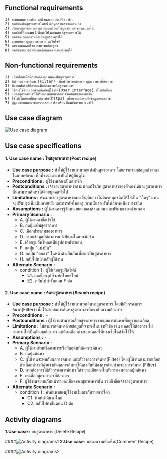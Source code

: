 ## Functional requirements ##

    1) ระบบสมัครสมาชิก แก้ไขและลบประวัติสมาชิก
    2) สมาชิกเพิ่มสูตรอาหารในหน้าข้อมูลส่วนตัวของตนเอง
    3) เจ้าของสูตรอาหารสามารถลบหรือแก้ไขสูตรอาหารของตนเองได้
    4) สมาชิกให้คะแนน(เพื่อนำไปจัดอันดับ)สูตรอาหารได้
    5) สมาชิกแสดงความคิดเห็นสูตรอาหารได้
    6) ระบบค้นหาสูตรอาหารภายในเว็บไซต์
    7) คำนวณแคลอรี่ของอาหารแต่ละสูตร
    8) สมาชิกสามารถรายงานข้อผิดพลาดของระบบได้
  
## Non-functional requirements ##

    1) แจ้งเตือนเมื่อมีการแสดงความคิดเห็นสูตรอาหาร
    2) มีตัวกรองการค้นหา(Filter) เพื่อทำให้ง่ายต่อการหาสูตรอาหารที่ต้องการ
    3) มีแบบฟอร์มให้กรอกเมื่อต้องการเพิ่มสูตรอาหาร
    4) วิธีการใช้งานและส่วนติดต่อผู้ใช้งาน(User interface) ที่ไม่ซับซ้อน
    5) แสดงสูตรอาหารที่ได้รับความนิยมจากการจัดอันดับของสมาชิก
    6) ใช้โปรโตคอลที่มีการเข้ารหัส(https) เพื่อความปลอดภัยข้อมูลของสมาชิก
    7) ผู้ดูแลระบบสามารถตรวจสอบคำร้องเรียนที่สมาชิกรายงานมาได้
    
## Use case diagram ##

![Use case diagram](http://i.imgur.com/Tcuwatu.jpg)

## Use case specifications ##

#### **1. Use case name :** โพสสูตรอาหาร (Post recipe) ####
- **Use case purpose :** ทำให้ผู้ใช้งานสามารถแบ่งปันสูตรอาหาร โดยการกรอกข้อมูลต่างๆลงในแบบฟอร์ม เพื่อที่จะนำมาแบ่งปันให้ผู้อื่นดูได้
- **Preconditions :** ผู้ใช้งานต้องเป็นสมาชิก
- **Postconditions :** เจ้าของสุตรอาหารสามารถแก้ไข/ลบสูตรอาหารของตัวเองได้และสูตรอาหารนั้นสามารถค้นหาได้ด้วยบุคคลทั่วไป
- **Limitations :** ประเภทของสูตรอาหารและวัตถุดิบอาจไม่มีครบทุกชนิดให้ใส่เป็น "อื่นๆ" แทน จะปรับปรุงเพิ่มเติมภายหลัง และการอัพโหลดรูปภาพนั้นรองรับไฟล์ภาพเพียงบางชนิด
- **Assumptions :** ผู้ใช้งานควรรู้จักหน่วยตวงของส่วนผสม และปริมาณของส่วนผสม
- **Primary Scenario :**
  - A.	ผู้ใช้งานลงชื่อเข้าใช้
  - B.	กดปุ่มเพิ่มสูตรอาหาร
  - C.	เลือกประเภทของอาหาร
  - D.	กรอกข้อมูลที่ต้องการแบ่งปันลงในแบบฟอร์ม
  - E.	เลือกรูปอัพโหลดเป็นรูปภาพประกอบ
  - F.	กดปุ่ม "แบ่งปัน"
  - G.	กดปุ่ม "ตกลง" ในหน้าต่างยืนยันเพื่อแบ่งปันสูตรอาหาร
  - H.	กลับไปหน้าหลักผู้ใช้งาน
- **Alternate Scenario :** 
  - condition 1 : ผู้ใช้เลือกรูปผิดไฟล์
    - E1. กดเลือกรุปที่จะอัพโหลดใหม่ 
    - E2. กลับไปทำขั้นตอน F ต่อ
   

#### **2. Use case name :** ค้นหาสูตรอาหาร (Search recipe) ####
- **Use case purpose :** ทำให้ผู้ใช้งานสามารถค้นหาสูตรอาหาร โดยมีตัวกรองการค้นหา(Filter) เพื่อให้ง่ายต่อการค้นหาสูตรอาหารที่ตรงกับความต้องการ
- **Preconditions :** -
- **Postconditions :** ผู้ใช้งานสามารถเลือกสูตรอาหารจากผลการค้นหาเพื่อดูรายละเอียด
- **Limitations :** ไม่สามารถค้นหาด้วยข้อมูลที่เจาะจงในบางหัวข้อ เช่น แคลอรี่ที่ต้องการ ไม่สามารถใส่เป็นตัวเลขต้องการ แต่ต้องเลือกช่วงของแคลอรี่ที่ทางเว็บไซต์จัดไว้ให้
- **Assumptions :** -
- **Primary Scenario :**
  -  A. ผู้ใช้งานพิมพ์ชื่ออาหารหรือวัตถุดิบที่ต้องการค้นหา
  -  B. กดปุ่มค้นหา
  -  C. ผู้ใช้งานจะพบกับผลการค้นหา และตัวกรองการค้นหา(Filter) โดยผู้ใช้งานสามารถเลือกตัวเลือกต่างๆที่ช่วยจำกัดผลการค้นหาให้ตรงกับที่ต้องการด้วยตัวกรองการค้นหา (Filter)
  -  D. หากต้องการใช้ตัวกรองการค้นหา ใส่รายละเอียดลงในตัวกรอง และกดปุ่มค้นหา
  -  E. กดเลือกสูตรอาหารที่ต้องการ
  -  F. ผู้ใช้งานจะพบกับหน้ารายละเอียดของสูตรอาหารนั้น รวมถึงชื่อเจ้าของสูตรอาหาร
- **Alternate Scenario :** 
  - condition 1 : คำค้นหาของผู้ใช้งานไม่ตรงกับรายการใดๆ
    - C1. พิมพ์คำค้นหาใหม่
    - C2. กลับไปทำขั้นตอน D ต่อ


## Activity diagrams ##

**1.Use case :** ลบสูตรอาหาร (Delete Recipe)

####![Activity diagrams1](http://i.imgur.com/lpJxAJI.jpg)
**2.Use case :** แสดงความคิดเห็น(Comment Recipe)

####![Activity diagrams2](http://i.imgur.com/7xWr8Ap.jpg)
